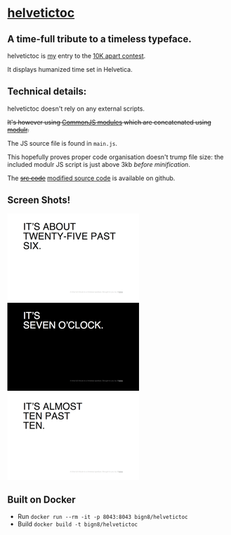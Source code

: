 [helvetictoc](helvetictoc.com)
===============
A time-full tribute to a timeless typeface.
-------------------------------------------

helvetictoc is [my](https://github.com/tobie) entry to the [10K apart contest](http://10k.aneventapart.com/).

It displays humanized time set in Helvetica.

Technical details:
-----------------

helvetictoc doesn't rely on any external scripts.

~~It's however using [CommonJS modules](http://wiki.commonjs.org/wiki/Modules/1.1) which are concatenated using [modulr](http://github.com/codespeaks/modulr).~~

The JS source file is found in `main.js`.

This hopefully proves proper code organisation doesn't trump file size: the included modulr JS script is just above 3kb _before minification_.

The ~~[src code](http://github.com/tobie/helvetictoc)~~ [modified source code](https://github.com/bign8/helvetictoc) is available on github.

## Screen Shots!
![screen 1](screenshots/screenshot_1.png)
![screen 2](screenshots/screenshot_2.png)
![screen 3](screenshots/screenshot_3.png)


## Built on Docker
- Run `docker run --rm -it -p 8043:8043 bign8/helvetictoc`
- Build `docker build -t bign8/helvetictoc`
